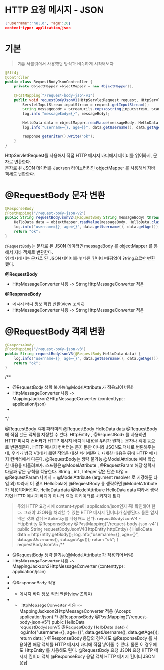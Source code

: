 HTTP 요청 메시지 - JSON 
========================   
```json
{"username":"hello", "age":20}
content-type: application/json
```

# 기본 
> 기존 서블릿에서 사용했던 방식과 비슷하게 시작해보자.

```java
@Slf4j
@Controller
public class RequestBodyJsonController {
    private ObjectMapper objectMapper = new ObjectMapper();
    
    @PostMapping("/request-body-json-v1")
    public void requestBodyJsonV1(HttpServletRequest request, HttpServletResponse response) throws IOException {
        ServletInputStream inputStream = request.getInputStream();
        String messageBody = StreamUtils.copyToString(inputStream, StandardCharsets.UTF_8);
        log.info("messageBody={}", messageBody);
        
        HelloData data = objectMapper.readValue(messageBody, HelloData.class);
        log.info("username={}, age={}", data.getUsername(), data.getAge());
        
        response.getWriter().write("ok");
    }
}
```
HttpServletRequest를 사용해서 직접 HTTP 메시지 바디에서 데이터를 읽어와서, 문자로 변환한다.    
문자로 된 JSON 데이터를 Jackson 라이브러리인 objectMapper 를 사용해서 자바 객체로 변환한다.

# @RequestBody 문자 변환
```java
@ResponseBody
@PostMapping("/request-body-json-v2")
public String requestBodyJsonV2(@RequestBody String messageBody) throws IOException {
    HelloData data = objectMapper.readValue(messageBody, HelloData.class);
    log.info("username={}, age={}", data.getUsername(), data.getAge());
    return "ok";
}
```
`@RequestBody`는 문자로 된 JSON 데이터인 messageBody 를 objectMapper 를 통해서 자바 객체로 변환한다.    
위 예시에서는 문자로 된 JSON 데이터를 별다른 컨버터/매핑없이 String으로만 변환했다.          
      
**@RequestBody**     
* HttpMessageConverter 사용 -> StringHttpMessageConverter 적용     
      
**@ResponseBody**
* 메시지 바디 정보 직접 반환(view 조회X)    
* HttpMessageConverter 사용 -> StringHttpMessageConverter 적용    
       
# @RequestBody 객체 변환
```java
@ResponseBody
@PostMapping("/request-body-json-v3")
public String requestBodyJsonV3(@RequestBody HelloData data) {
    log.info("username={}, age={}", data.getUsername(), data.getAge());
    return "ok";
}
```
/**
 * @RequestBody 생략 불가능(@ModelAttribute 가 적용되어 버림)
 * HttpMessageConverter 사용 -> MappingJackson2HttpMessageConverter (contenttype: application/json)
 *
 */



@RequestBody 객체 파라미터
@RequestBody HelloData data
@RequestBody 에 직접 만든 객체를 지정할 수 있다.
HttpEntity , @RequestBody 를 사용하면 HTTP 메시지 컨버터가 HTTP 메시지 바디의 내용을 우리가
원하는 문자나 객체 등으로 변환해준다.
HTTP 메시지 컨버터는 문자 뿐만 아니라 JSON도 객체로 변환해주는데, 우리가 방금 V2에서 했던 작업을
대신 처리해준다.
자세한 내용은 뒤에 HTTP 메시지 컨버터에서 다룬다.
@RequestBody는 생략 불가능
@ModelAttribute 에서 학습한 내용을 떠올려보자.
스프링은 @ModelAttribute , @RequestParam 해당 생략시 다음과 같은 규칙을 적용한다.
String , int , Integer 같은 단순 타입 = @RequestParam
나머지 = @ModelAttribute (argument resolver 로 지정해둔 타입 외)
따라서 이 경우 HelloData에 @RequestBody 를 생략하면 @ModelAttribute 가 적용되어버린다.
HelloData data @ModelAttribute HelloData data
따라서 생략하면 HTTP 메시지 바디가 아니라 요청 파라미터를 처리하게 된다.
> 주의
> HTTP 요청시에 content-type이 application/json인지 꼭! 확인해야 한다. 그래야 JSON을 처리할 수
있는 HTTP 메시지 컨버터가 실행된다.
물론 앞서 배운 것과 같이 HttpEntity를 사용해도 된다.
requestBodyJsonV4 - HttpEntity
@ResponseBody
@PostMapping("/request-body-json-v4")
public String requestBodyJsonV4(HttpEntity<HelloData> httpEntity) {
 HelloData data = httpEntity.getBody();
 log.info("username={}, age={}", data.getUsername(), data.getAge());
 return "ok";
}
requestBodyJsonV5
/**
 * @RequestBody 생략 불가능(@ModelAttribute 가 적용되어 버림)
 * HttpMessageConverter 사용 -> MappingJackson2HttpMessageConverter (contenttype: application/json)
 *
 * @ResponseBody 적용
 * - 메시지 바디 정보 직접 반환(view 조회X)
 * - HttpMessageConverter 사용 -> MappingJackson2HttpMessageConverter 적용
(Accept: application/json)
 */
@ResponseBody
@PostMapping("/request-body-json-v5")
public HelloData requestBodyJsonV5(@RequestBody HelloData data) {
 log.info("username={}, age={}", data.getUsername(), data.getAge());
 return data;
}
@ResponseBody
응답의 경우에도 @ResponseBody 를 사용하면 해당 객체를 HTTP 메시지 바디에 직접 넣어줄 수 있다.
물론 이 경우에도 HttpEntity 를 사용해도 된다.
@RequestBody 요청
JSON 요청 HTTP 메시지 컨버터 객체
@ResponseBody 응답
객체 HTTP 메시지 컨버터 JSON 응답
